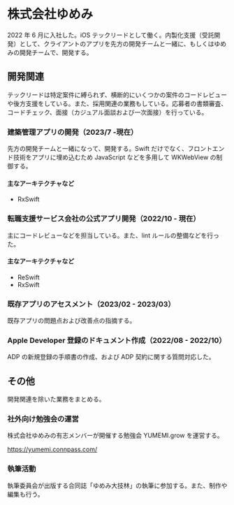 # 株式会社ゆめみ

2022 年 6 月に入社した。iOS テックリードとして働く。内製化支援（受託開発）として、クライアントのアプリを先方の開発チームと一緒に、もしくはゆめみの開発チームで、開発する。

## 開発関連

テックリードは特定案件に縛られず、横断的にいくつかの案件のコードレビューや後方支援をしている。また、採用関連の業務もしている。応募者の書類審査、コードチェック、面接（カジュアル面談および一次面接）を行っている。

### 建築管理アプリの開発（2023/7 -現在）

先方の開発チームと一緒になって、開発する。Swift だけでなく、フロントエンド技術をアプリに埋め込むため JavaScript などを多用して WKWebView の制御する。

#### 主なアーキテクチャなど

- RxSwift

### 転職支援サービス会社の公式アプリ開発（2022/10 - 現在）

主にコードレビューなどを担当している。また、lint ルールの整備などを行った。

#### 主なアーキテクチャなど

- ReSwift
- RxSwift

### 既存アプリのアセスメント（2023/02 - 2023/03）

既存アプリの問題点および改善点の指摘する。

### Apple Developer 登録のドキュメント作成（2022/08 - 2022/10）

ADP の新規登録の手順書の作成、および ADP 契約に関する質問対応した。

## その他

開発関連を除いた業務をまとめる。

### 社外向け勉強会の運営

株式会社ゆめみの有志メンバーが開催する勉強会 YUMEMI.grow を運営する。

https://yumemi.connpass.com/

### 執筆活動

執筆委員会が出版する合同誌「ゆめみ大技林」の執筆に参加する。また、制作や編集も行う。

<!-- - 2023/01 -
    - 03 - 04 技術書典へ向けて執筆
    - 05/21 技術書典14 寄稿＆オフラインブースでの売り子
    - 09/01（予定） iOSDC Japan 2023 パンフレット記事への寄稿 -->
